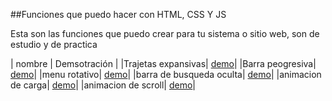 ##Funciones que puedo hacer con HTML, CSS Y JS

Esta son las funciones que puedo crear para tu sistema o sitio web, son de estudio y de practica

| nombre | Demsotración |
|Trajetas expansivas| [demo](https://codepen.io/developerestefani/full/LYaPgBY)|
|Barra peogresiva| [demo](https://codepen.io/developerestefani/full/mdQezML)|
|menu rotativo| [demo](https://codepen.io/developerestefani/full/LYaPgBY)|
|barra de busqueda oculta| [demo](https://codepen.io/developerestefani/full/WNmNbjN)|
|animacion de carga| [demo](https://codepen.io/developerestefani/full/ZEPbYOZ)|
|animacion de scroll| [demo](https://codepen.io/developerestefani/full/YzgygNb)|